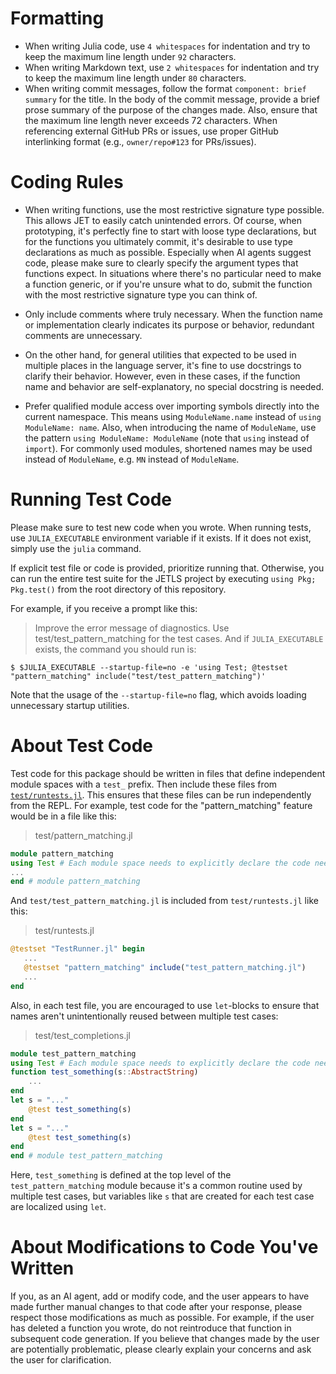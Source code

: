 # Formatting
- When writing Julia code, use `4 whitespaces` for indentation and try to keep
  the maximum line length under `92` characters.
- When writing Markdown text, use `2 whitespaces` for indentation and try to
  keep the maximum line length under `80` characters.
- When writing commit messages, follow the format `component: brief summary` for
  the title. In the body of the commit message, provide a brief prose summary of
  the purpose of the changes made.
  Also, ensure that the maximum line length never exceeds 72 characters.
  When referencing external GitHub PRs or issues, use proper GitHub interlinking
  format (e.g., `owner/repo#123` for PRs/issues).

# Coding Rules
- When writing functions, use the most restrictive signature type possible.
  This allows JET to easily catch unintended errors.
  Of course, when prototyping, it's perfectly fine to start with loose type
  declarations, but for the functions you ultimately commit, it's desirable to
  use type declarations as much as possible.
  Especially when AI agents suggest code, please make sure to clearly
  specify the argument types that functions expect.
  In situations where there's no particular need to make a function generic, or
  if you're unsure what to do, submit the function with the most restrictive
  signature type you can think of.

- Only include comments where truly necessary.
  When the function name or implementation clearly indicates its purpose or
  behavior, redundant comments are unnecessary.

- On the other hand, for general utilities that expected to be used in multiple
  places in the language server, it's fine to use docstrings to clarify their
  behavior. However, even in these cases, if the function name and behavior are
  self-explanatory, no special docstring is needed.

- Prefer qualified module access over importing symbols directly into the current namespace.
  This means using `ModuleName.name` instead of `using ModuleName: name`.
  Also, when introducing the name of `ModuleName`, use the pattern
  `using ModuleName: ModuleName` (note that `using` instead of `import`).
  For commonly used modules, shortened names may be used instead of `ModuleName`,
  e.g. `MN` instead of `ModuleName`.

# Running Test Code
Please make sure to test new code when you wrote.
When running tests, use `JULIA_EXECUTABLE` environment variable if it exists.
If it does not exist, simply use the `julia` command.

If explicit test file or code is provided, prioritize running that.
Otherwise, you can run the entire test suite for the JETLS project by executing
`using Pkg; Pkg.test()` from the root directory of this repository.

For example, if you receive a prompt like this:
> Improve the error message of diagnostics.
> Use test/test_pattern_matching for the test cases.
And if `JULIA_EXECUTABLE` exists, the command you should run is:
```
$ $JULIA_EXECUTABLE --startup-file=no -e 'using Test; @testset "pattern_matching" include("test/test_pattern_matching")'
```
Note that the usage of the `--startup-file=no` flag, which avoids loading
unnecessary startup utilities.

# About Test Code

Test code for this package should be written in files that define independent
module spaces with a `test_` prefix.
Then include these files from [`test/runtests.jl`](./test/runtests.jl).
This ensures that these files can be run independently from the REPL.
For example, test code for the "pattern_matching" feature would be in a file like
this:
> test/pattern_matching.jl
```julia
module pattern_matching
using Test # Each module space needs to explicitly declare the code needed for execution
...
end # module pattern_matching
```
And `test/test_pattern_matching.jl` is included from `test/runtests.jl` like this:
> test/runtests.jl
```julia
@testset "TestRunner.jl" begin
   ...
   @testset "pattern_matching" include("test_pattern_matching.jl")
   ...
end
```

Also, in each test file, you are encouraged to use `let`-blocks to ensure that
names aren't unintentionally reused between multiple test cases:
> test/test_completions.jl
```julia
module test_pattern_matching
using Test # Each module space needs to explicitly declare the code needed for execution
function test_something(s::AbstractString)
    ...
end
let s = "..."
    @test test_something(s)
end
let s = "..."
    @test test_something(s)
end
end # module test_pattern_matching
```
Here, `test_something` is defined at the top level of the `test_pattern_matching`
module because it's a common routine used by multiple test cases, but variables
like `s` that are created for each test case are localized using `let`.

# About Modifications to Code You've Written
If you, as an AI agent, add or modify code, and the user appears to have made
further manual changes to that code after your response, please respect those
modifications as much as possible.
For example, if the user has deleted a function you wrote, do not reintroduce
that function in subsequent code generation.
If you believe that changes made by the user are potentially problematic,
please clearly explain your concerns and ask the user for clarification.
